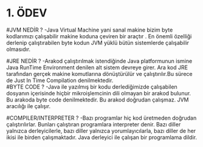 # 1. ÖDEV
#JVM NEDİR ? 
	-Java Virtual Machine yani sanal makine bizim byte kodlarımızı çalışabilir makine koduna çeviren bir araçtır . En önemli özelliği derlenip çalıştırabilen byte kodun  JVM yüklü bütün sistemlerde çalışabilir olmasıdır.

#JRE NEDİR ?
	-Arakod çalıştırılmak istendiğinde Java platformunun  ismine Java RunTime Environment denilen alt sistem devreye girer. Ara kod JRE tarafından gerçek makine komutlarına dönüştürülür ve çalıştırılır.Bu sürece de Just In Time Compilation denilmektedir.   
#BYTE CODE ?
	-Java ile yazılmış bir kodu derlediğimizde çalışabilen dosyanın içerisinde hiçbir mikroişlemcinin dili olmayan bir arakod bulunur. Bu arakoda byte code denilmektedir. Bu arakod doğrudan çalışmaz. JVM aracılığı ile çalışır. 

#COMPILER/INTERPRETER ?
	-Bazı programlar hiç kod üretmeden doğrudan çalıştırılırlar. Bunları çalıştıran programlara interpreter denir. Bazı diller yalnızca derleyicilerle, bazı diller yalnızca yorumlayıcılarla, bazı diller de her ikisi ile birden çalışmaktadır. Java derleyici ile çalışan bir programlama dildir.

